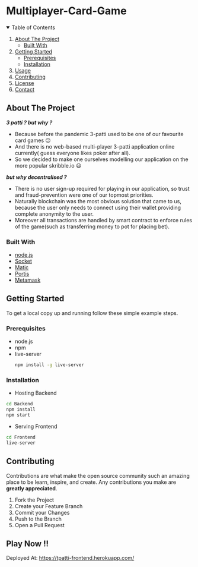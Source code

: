 # Multiplayer-Card-Game

<!-- TABLE OF CONTENTS -->
<details open="open">
  <summary>Table of Contents</summary>
  <ol>
    <li>
      <a href="#about-the-project">About The Project</a>
      <ul>
        <li><a href="#built-with">Built With</a></li>
      </ul>
    </li>
    <li>
      <a href="#getting-started">Getting Started</a>
      <ul>
        <li><a href="#prerequisites">Prerequisites</a></li>
        <li><a href="#installation">Installation</a></li>
      </ul>
    </li>
    <li><a href="#usage">Usage</a></li>
    <li><a href="#contributing">Contributing</a></li>
    <li><a href="#license">License</a></li>
    <li><a href="#contact">Contact</a></li>
  </ol>
</details>



<!-- ABOUT THE PROJECT -->
## About The Project

***3 patti ? but why ?***
- Because before the pandemic 3-patti used to be one of our favourite card games :confused: 
- And there is no web-based multi-player 3-patti application online currently( guess everyone likes poker after all).
- So we decided to make one ourselves modelling our application on the more popular skribble.io :smiley:

***but why decentralised ?***
- There is no user sign-up required for playing in our application, so trust and fraud-prevention were one of our topmost priorities.
- Naturally blockchain was the most obvious solution that came to us, because the user only needs to connect using their wallet providing complete anonymity to the user.
- Moreover all transactions are handled by smart contract to enforce rules of the game(such as transferring money to pot for placing bet).


### Built With

* [node.js](https://nodejs.org/en/)
* [Socket](https://socket.io)
* [Matic](https://matic.network/)
* [Portis](https://www.portis.io/)
* [Metamask](https://metamask.io/)



<!-- GETTING STARTED -->
## Getting Started

To get a local copy up and running follow these simple example steps.

### Prerequisites

* node.js
* npm
* live-server
  ```sh
  npm install -g live-server
  ```

### Installation

- Hosting Backend 

```bash
cd Backend
npm install
npm start
```
- Serving Frontend

```bash
cd Frontend
live-server
```



<!-- CONTRIBUTING -->
## Contributing

Contributions are what make the open source community such an amazing place to be learn, inspire, and create. Any contributions you make are **greatly appreciated**.

1. Fork the Project
2. Create your Feature Branch
3. Commit your Changes 
4. Push to the Branch
5. Open a Pull Request



<!-- LICENSE -->
## Play Now !!

Deployed At: https://tpatti-frontend.herokuapp.com/



